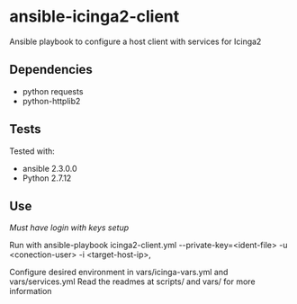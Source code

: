 # ansible-icinga2-client
Ansible playbook to configure a host client with services for Icinga2

## Dependencies
- python requests
- python-httplib2

## Tests
Tested with: 
- ansible 2.3.0.0
- Python 2.7.12

## Use 
*Must have login with keys setup*

Run with ansible-playbook icinga2-client.yml --private-key=\<ident-file\> -u \<conection-user\> -i \<target-host-ip\>,

Configure desired environment in vars/icinga-vars.yml and vars/services.yml
Read the readmes at scripts/ and vars/ for more information

